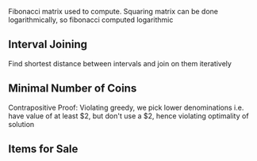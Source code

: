 <!-- SPDX-License-Identifier: zlib-acknowledgement -->
Fibonacci matrix used to compute.
Squaring matrix can be done logarithmically, so fibonacci computed logarithmic

## Interval Joining
Find shortest distance between intervals and join on them iteratively

## Minimal Number of Coins
Contrapositive Proof: Violating greedy, we pick lower denominations
i.e. have value of at least $2, but don't use a $2, hence violating optimality of solution

## Items for Sale
